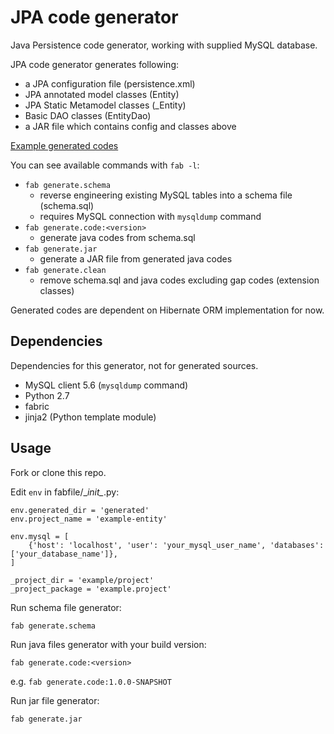 # JPA code generator

Java Persistence code generator, working with supplied MySQL database.

JPA code generator generates following:
- a JPA configuration file (persistence.xml)
- JPA annotated model classes (Entity)
- JPA Static Metamodel classes (_Entity)
- Basic DAO classes (EntityDao)
- a JAR file which contains config and classes above

[Example generated codes](https://github.com/shun-tak/jpa-code-generator-example)

You can see available commands with `fab -l`:
- `fab generate.schema`
  - reverse engineering existing MySQL tables into a schema file (schema.sql)
  - requires MySQL connection with `mysqldump` command
- `fab generate.code:<version>`
  - generate java codes from schema.sql
- `fab generate.jar`
  - generate a JAR file from generated java codes
- `fab generate.clean`
  - remove schema.sql and java codes excluding gap codes (extension classes)

Generated codes are dependent on Hibernate ORM implementation for now.


## Dependencies

Dependencies for this generator, not for generated sources.

- MySQL client 5.6 (`mysqldump` command)
- Python 2.7
- fabric
- jinja2 (Python template module)


## Usage

Fork or clone this repo.

Edit `env` in fabfile/\__init\__.py:

```
env.generated_dir = 'generated'
env.project_name = 'example-entity'

env.mysql = [
    {'host': 'localhost', 'user': 'your_mysql_user_name', 'databases': ['your_database_name']},
]

_project_dir = 'example/project'
_project_package = 'example.project'
```

Run schema file generator:

```
fab generate.schema
```

Run java files generator with your build version:

```
fab generate.code:<version>
```

e.g. `fab generate.code:1.0.0-SNAPSHOT`

Run jar file generator:

```
fab generate.jar
```
